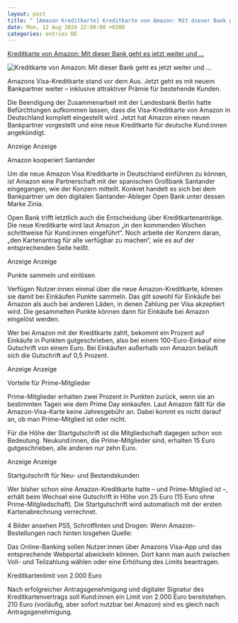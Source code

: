 ```yaml
---
layout: post
title: " [Amazon Kreditkarte] Kreditkarte von Amazon: Mit dieser Bank geht es jetzt weiter und ..."
date: Mon, 12 Aug 2024 22:00:00 +0200
categories: entries DE
---
```

[Kreditkarte von Amazon: Mit dieser Bank geht es jetzt weiter und ...](https://t3n.de/news/kreditkarte-amazon-bank-konditionen-1640270/)

![Kreditkarte von Amazon: Mit dieser Bank geht es jetzt weiter und ...](https://t3n.de/news/wp-content/uploads/2024/08/amazon-visa-kreditkarte.jpeg)

Amazons Visa-Kreditkarte stand vor dem Aus. Jetzt geht es mit neuem Bankpartner weiter – inklusive attraktiver Prämie für bestehende Kunden.

Die Beendigung der Zusammenarbeit mit der Landesbank Berlin hatte Befürchtungen aufkommen lassen, dass die Visa-Kreditkarte von Amazon in Deutschland komplett eingestellt wird. Jetzt hat Amazon einen neuen Bankpartner vorgestellt und eine neue Kreditkarte für deutsche Kund:innen angekündigt.

Anzeige Anzeige

Amazon kooperiert Santander

Um die neue Amazon Visa Kreditkarte in Deutschland einführen zu können, ist Amazon eine Partnerschaft mit der spanischen Großbank Santander eingegangen, wie der Konzern mitteilt. Konkret handelt es sich bei dem Bankpartner um den digitalen Santander-Ableger Open Bank unter dessen Marke Zinia.

Open Bank trifft letztlich auch die Entscheidung über Kreditkartenanträge. Die neue Kreditkarte wird laut Amazon „in den kommenden Wochen schrittweise für Kund:innen eingeführt“. Noch arbeite der Konzern daran, „den Kartenantrag für alle verfügbar zu machen“, wie es auf der entsprechenden Seite heißt.

Anzeige Anzeige

Punkte sammeln und einlösen

Verfügen Nutzer:innen einmal über die neue Amazon-Kreditkarte, können sie damit bei Einkäufen Punkte sammeln. Das gilt sowohl für Einkäufe bei Amazon als auch bei anderen Läden, in denen Zahlung per Visa akzeptiert wird. Die gesammelten Punkte können dann für Einkäufe bei Amazon eingelöst werden.

Wer bei Amazon mit der Kreditkarte zahlt, bekommt ein Prozent auf Einkäufe in Punkten gutgeschrieben, also bei einem 100-Euro-Einkauf eine Gutschrift von einem Euro. Bei Einkäufen außerhalb von Amazon beläuft sich die Gutschrift auf 0,5 Prozent.

Anzeige Anzeige

Vorteile für Prime-Mitglieder

Prime-Mitglieder erhalten zwei Prozent in Punkten zurück, wenn sie an bestimmten Tagen wie dem Prime Day einkaufen. Laut Amazon fällt für die Amazon-Visa-Karte keine Jahresgebühr an. Dabei kommt es nicht darauf an, ob man Prime-Mitglied ist oder nicht.

Für die Höhe der Startgutschrift ist die Mitgliedschaft dagegen schon von Bedeutung. Neukund:innen, die Prime-Mitglieder sind, erhalten 15 Euro gutgeschrieben, alle anderen nur zehn Euro.

Anzeige Anzeige

Startgutschrift für Neu- und Bestandskunden

Wer bisher schon eine Amazon-Kreditkarte hatte – und Prime-Mitglied ist –, erhält beim Wechsel eine Gutschrift in Höhe von 25 Euro (15 Euro ohne Prime-Mitgliedschaft). Die Startgutschrift wird automatisch mit der ersten Kartenabrechnung verrechnet.

4 Bilder ansehen PS5, Schrotflinten und Drogen: Wenn Amazon-Bestellungen nach hinten losgehen Quelle:

Das Online-Banking sollen Nutzer:innen über Amazons Visa-App und das entsprechende Webportal abwickeln können. Dort kann man auch zwischen Voll- und Teilzahlung wählen oder eine Erhöhung des Limits beantragen.

Kreditkartenlimit von 2.000 Euro

Nach erfolgreicher Antragsgenehmigung und digitaler Signatur des Kreditkartenvertrags soll Kund:innen ein Limit von 2.000 Euro bereitstehen. 210 Euro (vorläufig, aber sofort nutzbar bei Amazon) sind es gleich nach Antragsgenehmigung.

